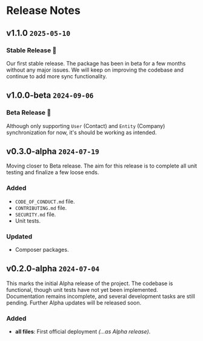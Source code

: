# Release Notes

## v1.1.0 `2025-05-10`

### Stable Release 🚀

Our first stable release. The package has been in beta for a few months without any major issues. We will keep on improving the codebase and continue to add more sync functionality.

## v1.0.0-beta `2024-09-06`

### Beta Release 🥳

Although only supporting `User` (Contact) and `Entity` (Company) synchronization for now, it's should be working as intended.

## v0.3.0-alpha `2024-07-19`

Moving closer to Beta release. The aim for this release is to complete all unit testing and finalize a few loose ends.

### Added

-   `CODE_OF_CONDUCT.md` file.
-   `CONTRIBUTING.md` file.
-   `SECURITY.md` file.
-   Unit tests.

### Updated

-   Composer packages.

## v0.2.0-alpha `2024-07-04`

This marks the initial Alpha release of the project. The codebase is functional, though unit tests have not yet been implemented. Documentation remains incomplete, and several development tasks are still pending. Further Alpha updates will be released soon.

### Added

-   **all files**: First official deployment _(...as Alpha release)_.
